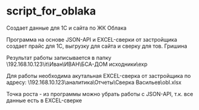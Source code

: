 # script_for_oblaka
Создает данные для 1С и сайта по ЖК Облака


Программа на основе JSON-API и EXCEL-сверки от застройщика создает прайс для 1С, выгрузку для сайта и сверку для тов. Гришина


Результат работы записывается в папку \\192.168.10.123\it\Иван\ИВАН\БСА-ДОМ исходники\exp


Для работы необходима акутальная EXCEL-сверка от застройщика по адресу: \\192.168.10.123\аналитика\Отчеты\Сверка Васильев\obl.xlsx


Точка роста - из программы можно убрать работы с JSON-API, т.к. все данные есть в EXCEL-сверке

